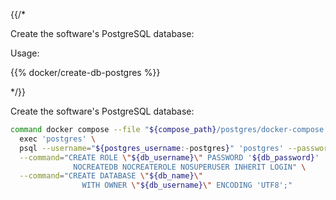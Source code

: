 {{/*

Create the software's PostgreSQL database:

Usage:

{{% docker/create-db-postgres %}}

*/}}

Create the software's PostgreSQL database:

```bash
command docker compose --file "${compose_path}/postgres/docker-compose.yml" \
  exec 'postgres' \
  psql --username="${postgres_username:-postgres}" 'postgres' --password \
  --command="CREATE ROLE \"${db_username}\" PASSWORD '${db_password}'
              NOCREATEDB NOCREATEROLE NOSUPERUSER INHERIT LOGIN" \
  --command="CREATE DATABASE \"${db_name}\"
                WITH OWNER \"${db_username}\" ENCODING 'UTF8';"
```
